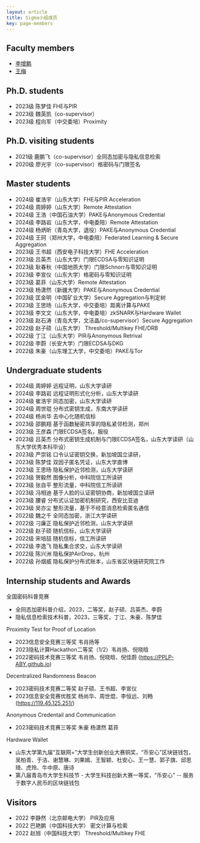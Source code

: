 ```yaml
---
layout: article
title: Sigma小组成员
key: page-members
---
```



## Faculty members

- [李增鹏](https://faculty.sdu.edu.cn/lizengpeng/zh_CN/index.htm)
- [王梅](https://faculty.sdu.edu.cn/wangmei12345/zh_CN/index.htm)


## Ph.D. students

- 2023级 陈梦佳 FHE与PIR
- 2023级 魏英凯（co-supervisor）
- 2023级 程向军（中交委培）Proximity

## Ph.D. visiting students


- 2021级 鹿鹏飞（co-supervisor）全同态加密与隐私信息检索
- 2020级 廖光宇（co-supervisor）格密码与门限签名
  
## Master students

- 2024级 崔浩宇（山东大学）FHE与PIR Acceleration
- 2024级 周婷婷（山东大学）Remote Attestation
- 2024级 王浩（中国石油大学）PAKE与Anonymous Credential
- 2024级 李路岩（山东大学，中电委陪）Remote Attestation
- 2024级 杨炳昕（青岛大学，退役）PAKE与Anonymous Credential
- 2024级 王珂（郑州大学，中电委陪）Federated Learning & Secure Aggregation
- 2023级 王书超（西安电子科技大学）FHE Acceleration
- 2023级 吕英杰（山东大学）门限ECDSA与零知识证明
- 2023级 耿春秋（中国地质大学）门限Schnorr与零知识证明
- 2023级 李宣仪（山东大学）格密码与零知识证明
- 2023级 葛菲（山东大学）Remote Attestation
- 2023级 杨潇然（新疆大学）PAKE与Anonymous Credential
- 2023级 匡金明（中国矿业大学）Secure Aggregation与判定树
- 2023级 王思旸（山东大学，中交委培）距离计算与PAKE
- 2023级 李文文（山东大学，中电委培）zkSNARK与Hardware Wallet
- 2023级 赵石涛（青岛大学，文洁晶/co-supervisor）Secure Aggregation
- 2022级 赵子硕（山东大学） Threshold/Multikey FHE/DRB
- 2022级 丁江（山东大学）PIR与Anonymous Retrival
- 2022级 李蔚（长安大学）门限ECDSA与DKG
- 2022级 朱豪（山东理工大学，中交委培）PAKE与Tor

## Undergraduate students
- 2024级 周婷婷 远程证明，山东大学读研
- 2024级 李路岩 远程证明形式化分析，山东大学读研
- 2024级 崔浩宇 同态加密，山东大学读研
- 2024级 周世琨 分布式密钥生成，东南大学读研
- 2024级 杨尚华 去中心化随机信标 
- 2023级 邵鹏翔 基于函数秘密共享的隐私紧邻检测，郑州
- 2023级 王彦森 门限ECDSA签名，服役
- 2023级 吕英杰 分布式密钥生成机制与门限ECDSA签名，山东大学读研（山东大学优秀本科毕设）
- 2023级 严崇铭 口令认证密钥交换，新加坡国立读研，
- 2023级 陈梦佳 双因子匿名凭证，山东大学直博
- 2023级 王思旸 隐私保护近邻检测，山东大学读研
- 2023级 贺毅然 图像分析，中科院信工所读研
- 2023级 张自平 整形流量，中科院信工所读研
- 2023级 冯相迪 基于人脸的认证密钥协商，新加坡国立读研
- 2023级 腰睿 分布式认证加密机制研究，西安比亚迪
- 2023级 吴亦尘 整形流量，基于不经意消息检索匿名通信
- 2022级 魏之千 全同态加密，浙江大学读研
- 2022级 刁廉正 隐私保护近邻检测，山东大学读研
- 2022级 赵子硕 随机信标，山东大学读研
- 2022级 宋培喆 随机信标，信工所读研
- 2022级 李逸飞 隐私集合求交，山东大学读研
- 2022级 陈兴洲 隐私保护AirDrop，杭州
- 2022级 孙烟威 隐私保护分布式账本，山东省区块链研究院工作


## Internship students and Awards

全国密码科普竞赛
- 全同态加密科普介绍，2023，二等奖，赵子硕、吕英杰、李蔚
- 隐私信息检索技术科普，2023，三等奖，丁江、朱豪、陈梦佳

Proximity Test for Proof of Location
- 2023信息安全竞赛三等奖 韦肖扬等 
- 2023隐私计算Hackathon二等奖（1/2）韦肖扬、倪晓晗
- 2022密码技术竞赛三等奖 韦肖扬、倪晓晗、倪佳蔚 (https://PPLP-ABY.github.io)
  
Decentralized Randomness Beacon
- 2023密码技术竞赛二等奖 赵子硕、王书超、李宣仪
- 2023信息安全竞赛优胜奖 杨尚华、周世焜、李恒远、刘畅 (https://119.45.125.251/)

Anonymous Credentail and Communication
- 2023密码技术竞赛三等奖 朱豪 杨潇然 葛菲 

Hardware Wallet
- 山东大学第九届“互联网+”大学生创新创业大赛铜奖，“币安心”区块链钱包，吴柏青、于洁、谢慧琳、刘果嫣、王智颖、杜安心、王一慧、郭子旗、邱思琦、虎玲、牛中原、唐诗
- 第八届青岛市大学生科技节 - 大学生科技创新大赛一等奖，“币安心” -- 服务于数字人民币的区块链钱包

## Visitors
- 2022 李静然（北京邮电大学） PIR及应用
- 2022 巴艳鹏（中国科技大学） 密文计算与检索
- 2022 赵旭（中国科技大学） Threshold/Multikey FHE
